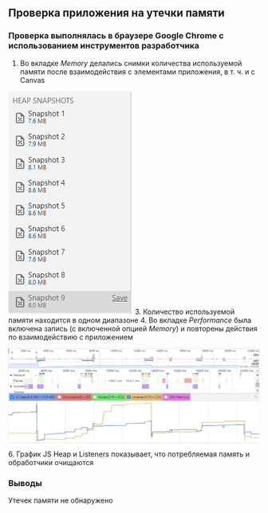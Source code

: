 ## Проверка приложения на утечки памяти

### Проверка выполнялась в браузере Google Chrome с использованием инструментов разработчика
1. Во вкладке _Memory_ делались снимки количества используемой памяти после взаимодействия с элементами приложения, в т. ч. и с Canvas

![heap_snapshot.png](heap_snapshot.png)
3. Количество используемой памяти находится в одном диапазоне
4. Во вкладке _Performance_ была включена запись (с включенной опцией _Memory_) и повторены действия по взаимодействию с приложением

![performance.jpg](performance.jpg)
6. График JS Heap и Listeners показывает, что потребляемая память и обработчики очищаются

### Выводы
Утечек памяти не обнаружено